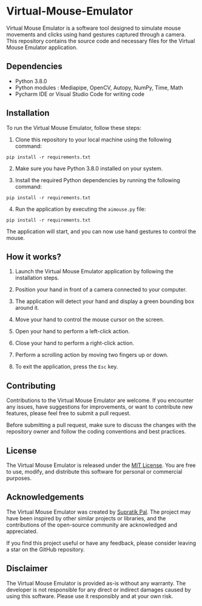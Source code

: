 # Virtual-Mouse-Emulator

Virtual Mouse Emulator is a software tool designed to simulate mouse movements and clicks using hand gestures captured through a camera. This repository contains the source code and necessary files for the Virtual Mouse Emulator application.

## Dependencies

- Python 3.8.0
- Python modules : Mediapipe, OpenCV, Autopy, NumPy, Time, Math
- Pycharm IDE or Visual Studio Code for writing code

## Installation

To run the Virtual Mouse Emulator, follow these steps:

1. Clone this repository to your local machine using the following command:
```
pip install -r requirements.txt
```
2. Make sure you have Python 3.8.0 installed on your system.

3. Install the required Python dependencies by running the following command:
```
pip install -r requirements.txt
```
4. Run the application by executing the `aimouse.py` file:
```
pip install -r requirements.txt
```

The application will start, and you can now use hand gestures to control the mouse.

## How it works?

1. Launch the Virtual Mouse Emulator application by following the installation steps.

2. Position your hand in front of a camera connected to your computer.

3. The application will detect your hand and display a green bounding box around it.

4. Move your hand to control the mouse cursor on the screen.

5. Open your hand to perform a left-click action.

6. Close your hand to perform a right-click action.

7. Perform a scrolling action by moving two fingers up or down.

8. To exit the application, press the `Esc` key.

## Contributing

Contributions to the Virtual Mouse Emulator are welcome. If you encounter any issues, have suggestions for improvements, or want to contribute new features, please feel free to submit a pull request.

Before submitting a pull request, make sure to discuss the changes with the repository owner and follow the coding conventions and best practices.

## License

The Virtual Mouse Emulator is released under the [MIT License](https://github.com/Supratik5620/Virtual-Mouse-Emulator/blob/main/LICENSE). You are free to use, modify, and distribute this software for personal or commercial purposes.

## Acknowledgements

The Virtual Mouse Emulator was created by [Supratik Pal](https://github.com/Supratik5620). The project may have been inspired by other similar projects or libraries, and the contributions of the open-source community are acknowledged and appreciated.

If you find this project useful or have any feedback, please consider leaving a star on the GitHub repository.

## Disclaimer

The Virtual Mouse Emulator is provided as-is without any warranty. The developer is not responsible for any direct or indirect damages caused by using this software. Please use it responsibly and at your own risk.







